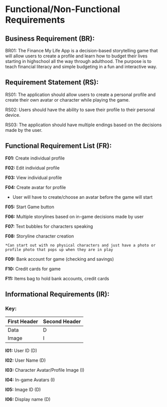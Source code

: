 # Functional/Non-Functional Requirements

## Business Requirement (BR):
BR01: The Finance My Life App is a decision-based storytelling game that will allow users to create a profile and learn how to budget their lives starting in highschool all the way through adulthood. The purpose is to teach financial literacy and simple budgeting in a fun and interactive way.

## Requirement Statement (RS):
RS01: The application should allow users to create a personal profile and create their own avatar or character while playing the game.

RS02: Users should have the ability to save their profile to their personal device.

RS03: The application should have multiple endings based on the decisions made by the user.

## Functional Requirement List (FR):

**F01:** Create individual profile

**F02:** Edit individual profile

**F03:** View individual profile

**F04:** Create avatar for profile

* User will have to create/choose an avatar before the game will start

**F05:** Start Game button

**F06:** Multiple storylines based on in-game decisions made by user

**F07:** Text bubbles for characters speaking

**F08:** Storyline character creation
	
	*Can start out with no physical characters and just have a photo or profile photo that pops up when they are in play

**F09:** Bank account for game (checking and savings)

**F10:** Credit cards for game

**F11:** Items bag to hold bank accounts, credit cards

## Informational Requirements (IR):

### Key:

First Header | Second Header
------------ | -------------
Data			| D
Image			| I


**I01:** User ID (D)

**I02:** User Name (D)

**I03:** Character Avatar/Profile Image (I)

**I04:** In-game Avatars (I)

**I05:** Image ID (D)

**I06:** Display name (D)




